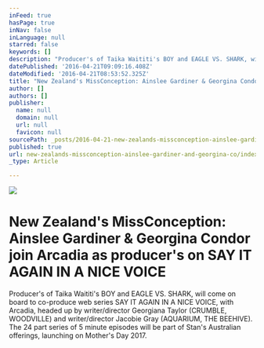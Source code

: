 ```yaml
---
inFeed: true
hasPage: true
inNav: false
inLanguage: null
starred: false
keywords: []
description: "Producer's of Taika Waititi's BOY and EAGLE VS. SHARK, will come on board to co-produce web series SAY IT AGAIN IN A NICE VOICE, with Arcadia, headed up by writer/director Georgiana Taylor (CRUMBLE, WOODVILLE) and writer/director Jacobie Gray (AQUARIUM, THE BEEHIVE). The 24 part series of 5 minute episodes will be part of Stan's Australian offerings, launching on Mother's Day 2017."
datePublished: '2016-04-21T09:09:16.408Z'
dateModified: '2016-04-21T08:53:52.325Z'
title: "New Zealand's MissConception: Ainslee Gardiner & Georgina Condor join Arcadia as producer's on SAY IT AGAIN IN A NICE VOICE"
author: []
authors: []
publisher:
  name: null
  domain: null
  url: null
  favicon: null
sourcePath: _posts/2016-04-21-new-zealands-missconception-ainslee-gardiner-and-georgina-co.md
published: true
url: new-zealands-missconception-ainslee-gardiner-and-georgina-co/index.html
_type: Article

---
```

![](https://the-grid-user-content.s3-us-west-2.amazonaws.com/d55c2e73-a83a-4210-a035-a0d1d3f3c93d.jpg)

# New Zealand's MissConception: Ainslee Gardiner & Georgina Condor join Arcadia as producer's on SAY IT AGAIN IN A NICE VOICE

Producer's of Taika Waititi's BOY and EAGLE VS. SHARK, will come on board to co-produce web series SAY IT AGAIN IN A NICE VOICE, with Arcadia, headed up by writer/director Georgiana Taylor (CRUMBLE, WOODVILLE) and writer/director Jacobie Gray (AQUARIUM, THE BEEHIVE). The 24 part series of 5 minute episodes will be part of Stan's Australian offerings, launching on Mother's Day 2017\.